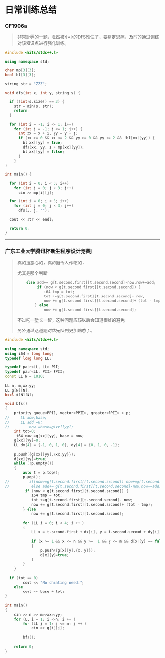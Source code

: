 # 日常训练总结



### CF1906a

> 非常耻辱的一题，竟然被小小的DFS难住了，要痛定思痛，及时的通过训练对该知识点进行强化训练。

```cpp
#include <bits/stdc++.h>

using namespace std;

char mp[3][3];
bool bl[3][3];

string str = "ZZZ";

void dfs(int x, int y, string s) {

  if ((int)s.size() == 3) {
    str = min(s, str);
    return;
  }

  for (int i = -1; i <= 1; i++)
    for (int j = -1; j <= 1; j++) {
      int xx = x + i, yy = y + j;
      if (xx >= 0 && xx <= 2 && yy >= 0 && yy <= 2 && !bl[xx][yy]) {
        bl[xx][yy] = true;
        dfs(xx, yy, s + mp[xx][yy]);
        bl[xx][yy] = false;
      }
    }
}

int main() {

  for (int i = 0; i < 3; i++)
    for (int j = 0; j < 3; j++)
      cin >> mp[i][j];

  for (int i = 0; i < 3; i++)
    for (int j = 0; j < 3; j++)
      dfs(i, j, "");

  cout << str << endl;

  return 0;
}

```





---

### 广东工业大学腾讯杯新生程序设计竞赛**j**

> 真的挺恶心的，真的挺令人作呕的~
>
> 尤其是那个判断
>
> ```cpp
>     else add+= g[t.second.first][t.second.second]-now,now+=add;
>          if (now < g[t.second.first][t.second.second]) {
>             i64 tmp = tot;
>             tot +=g[t.second.first][t.second.second]- now;
>             now += g[t.second.first][t.second.second]+ (tot - tmp);
>         } else
>             now += g[t.second.first][t.second.second];
> ```
>
> 不过吃一堑长一智，这种问题应该以后会知道很好的避免
>
> 另外通过这道题对优先队列更加熟悉了。

```cpp
#include <bits/stdc++.h>
 
using namespace std;
using i64 = long long;
typedef long long LL;
 
typedef pair<LL, LL> PII;
typedef pair<LL, PII> PPII;
const LL N = 1010;
 
LL n, m,xx,yy;
LL g[N][N];
bool d[N][N];
 
void bfs()
{
    priority_queue<PPII, vector<PPII>, greater<PPII> > p;
//     LL now,base;
//     LL add =0;
//         now =base=g[xx][yy];
    int tot=0;
     i64 now =g[xx][yy], base = now;
    g[xx][yy]=0;
    LL dx[4] = {-1, 0, 1, 0}, dy[4] = {0, 1, 0, -1};
 
    p.push({g[xx][yy],{xx,yy}});
    d[xx][yy]=true;
    while (!p.empty())
    {
        auto t = p.top();
        p.pop();
//         if(now>=g[t.second.first][t.second.second]) now+=g[t.second.first][t.second.second];
//          else add+= g[t.second.first][t.second.second]-now,now+=add;
         if (now < g[t.second.first][t.second.second]) {
            i64 tmp = tot;
            tot +=g[t.second.first][t.second.second]- now;
            now += g[t.second.first][t.second.second]+ (tot - tmp);
        } else
            now += g[t.second.first][t.second.second];
 
        for (LL i = 0; i < 4; i ++ )
        {
            LL x = t.second.first + dx[i], y = t.second.second + dy[i];
 
            if (x >= 1 && x <= n && y >=  1 && y <= m && d[x][y] == false)
            {
                p.push({g[x][y],{x, y}});
                d[x][y]=true;
            }
        }
    }
 
  if (tot == 0)
        cout << "No cheating need.";
    else
        cout << base + tot;
}
 
int main()
{
    cin >> n >> m>>xx>>yy;
    for (LL i = 1; i <=n; i ++ )
        for (LL j = 1; j <= m; j ++ )
            cin >> g[i][j];
 
        bfs();
 
    return 0;
}
```

